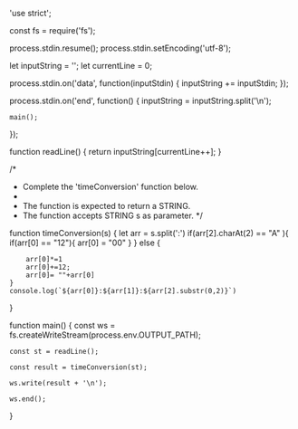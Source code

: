 'use strict';

const fs = require('fs');

process.stdin.resume();
process.stdin.setEncoding('utf-8');

let inputString = '';
let currentLine = 0;

process.stdin.on('data', function(inputStdin) {
    inputString += inputStdin;
});

process.stdin.on('end', function() {
    inputString = inputString.split('\n');

    main();
});

function readLine() {
    return inputString[currentLine++];
}

/*
 * Complete the 'timeConversion' function below.
 *
 * The function is expected to return a STRING.
 * The function accepts STRING s as parameter.
 */

function timeConversion(s) {
    let arr = s.split(':')
    if(arr[2].charAt(2) == "A" ){
        if(arr[0] == "12"){
            arr[0] = "00"
        }
    } else {
        
        arr[0]*=1
        arr[0]+=12;
        arr[0]= ""+arr[0]
    }
    console.log(`${arr[0]}:${arr[1]}:${arr[2].substr(0,2)}`)

}

function main() {
    const ws = fs.createWriteStream(process.env.OUTPUT_PATH);

    const st = readLine();

    const result = timeConversion(st);

    ws.write(result + '\n');

    ws.end();
}
